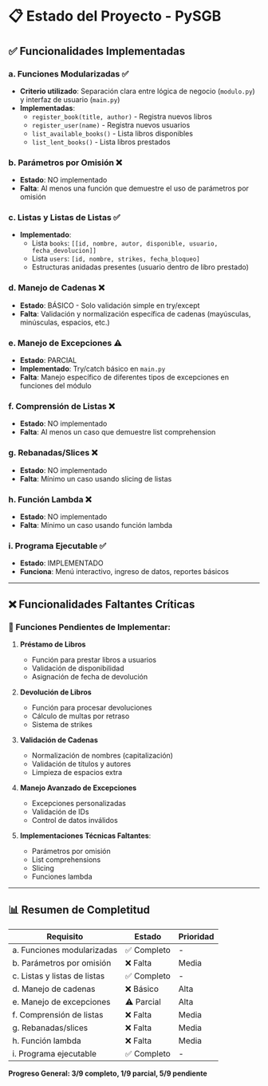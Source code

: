 # 📋 Estado del Proyecto - PySGB

## ✅ Funcionalidades Implementadas

### a. Funciones Modularizadas ✅
- **Criterio utilizado**: Separación clara entre lógica de negocio (`modulo.py`) y interfaz de usuario (`main.py`)
- **Implementadas**:
  - `register_book(title, author)` - Registra nuevos libros
  - `register_user(name)` - Registra nuevos usuarios
  - `list_available_books()` - Lista libros disponibles
  - `list_lent_books()` - Lista libros prestados

### b. Parámetros por Omisión ❌
- **Estado**: NO implementado
- **Falta**: Al menos una función que demuestre el uso de parámetros por omisión

### c. Listas y Listas de Listas ✅
- **Implementado**: 
  - Lista `books`: `[[id, nombre, autor, disponible, usuario, fecha_devolucion]]`
  - Lista `users`: `[id, nombre, strikes, fecha_bloqueo]`
  - Estructuras anidadas presentes (usuario dentro de libro prestado)

### d. Manejo de Cadenas ❌
- **Estado**: BÁSICO - Solo validación simple en try/except
- **Falta**: Validación y normalización específica de cadenas (mayúsculas, minúsculas, espacios, etc.)

### e. Manejo de Excepciones ⚠️
- **Estado**: PARCIAL
- **Implementado**: Try/catch básico en `main.py`
- **Falta**: Manejo específico de diferentes tipos de excepciones en funciones del módulo

### f. Comprensión de Listas ❌
- **Estado**: NO implementado
- **Falta**: Al menos un caso que demuestre list comprehension

### g. Rebanadas/Slices ❌
- **Estado**: NO implementado
- **Falta**: Mínimo un caso usando slicing de listas

### h. Función Lambda ❌
- **Estado**: NO implementado
- **Falta**: Mínimo un caso usando función lambda

### i. Programa Ejecutable ✅
- **Estado**: IMPLEMENTADO
- **Funciona**: Menú interactivo, ingreso de datos, reportes básicos

---

## ❌ Funcionalidades Faltantes Críticas

### 🔧 Funciones Pendientes de Implementar:

1. **Préstamo de Libros**
   - Función para prestar libros a usuarios
   - Validación de disponibilidad
   - Asignación de fecha de devolución

2. **Devolución de Libros**
   - Función para procesar devoluciones
   - Cálculo de multas por retraso
   - Sistema de strikes

3. **Validación de Cadenas**
   - Normalización de nombres (capitalización)
   - Validación de títulos y autores
   - Limpieza de espacios extra

4. **Manejo Avanzado de Excepciones**
   - Excepciones personalizadas
   - Validación de IDs
   - Control de datos inválidos

5. **Implementaciones Técnicas Faltantes**:
   - Parámetros por omisión
   - List comprehensions
   - Slicing
   - Funciones lambda

---

## 📊 Resumen de Completitud

| Requisito | Estado | Prioridad |
|-----------|--------|-----------|
| a. Funciones modularizadas | ✅ Completo | - |
| b. Parámetros por omisión | ❌ Falta | Media |
| c. Listas y listas de listas | ✅ Completo | - |
| d. Manejo de cadenas | ❌ Básico | Alta |
| e. Manejo de excepciones | ⚠️ Parcial | Alta |
| f. Comprensión de listas | ❌ Falta | Media |
| g. Rebanadas/slices | ❌ Falta | Media |
| h. Función lambda | ❌ Falta | Media |
| i. Programa ejecutable | ✅ Completo | - |

**Progreso General: 3/9 completo, 1/9 parcial, 5/9 pendiente**